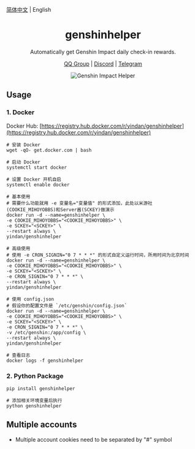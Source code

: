 [简体中文](./README.md) | English

<div align="center"> 
<h1>genshinhelper</h1>
<p>Automatically get Genshin Impact daily check-in rewards.</p>
<p><a href="https://qm.qq.com/cgi-bin/qm/qr?k=_M9lYFxkYD7yQQR2btyG3pkZWFys_I-l&authKey=evGDzE2eFVBm46jsHpgcWrokveg70Z9GKl3H45o0oJuia620UGeO27lDPG9gKb/2&noverify=0">QQ Group</a> | <a href="https://discord.gg/p28845gGfv">Discord</a> | <a href="https://t.me/genshinhelper">Telegram</a></p>

![Genshin Impact Helper](https://i.loli.net/2020/11/18/3zogEraBFtOm5nI.jpg)

</div>

## Usage

### 1. Docker

Docker Hub: [https://registry.hub.docker.com/r/yindan/genshinhelper](https://registry.hub.docker.com/r/yindan/genshinhelper)

```
# 安装 Docker
wget -qO- get.docker.com | bash

# 启动 Docker
systemctl start docker

# 设置 Docker 开机自启
systemctl enable docker

# 基本使用
# 需要什么功能就用 -e 变量名="变量值" 的形式添加，此处以米游社(COOKIE_MIHOYOBBS)和Server酱(SCKEY)做演示
docker run -d --name=genshinhelper \
-e COOKIE_MIHOYOBBS="<COOKIE_MIHOYOBBS>" \
-e SCKEY="<SCKEY>" \
--restart always \
yindan/genshinhelper

# 高级使用
# 使用 -e CRON_SIGNIN="0 7 * * *" 的形式自定义运行时间，所用时间为北京时间
docker run -d --name=genshinhelper \
-e COOKIE_MIHOYOBBS="<COOKIE_MIHOYOBBS>" \
-e SCKEY="<SCKEY>" \
-e CRON_SIGNIN="0 7 * * *" \
--restart always \
yindan/genshinhelper

# 使用 config.json
# 假设你的配置文件是 `/etc/genshin/config.json`
docker run -d --name=genshinhelper \
-e COOKIE_MIHOYOBBS="<COOKIE_MIHOYOBBS>" \
-e SCKEY="<SCKEY>" \
-e CRON_SIGNIN="0 7 * * *" \
-v /etc/genshin:/app/config \
--restart always \
yindan/genshinhelper

# 查看日志
docker logs -f genshinhelper
```

### 2. Python Package
```
pip install genshinhelper

# 添加相关环境变量后执行
python genshinhelper
```


## Multiple accounts
- Multiple account cookies need to be separated by "#" symbol

